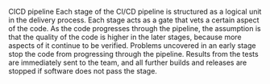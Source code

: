 CICD pipeline 
Each stage of the CI/CD pipeline is structured as a logical unit in the delivery process. Each stage acts as a gate that vets a certain aspect of the code. As the code progresses through the pipeline, the assumption is that the quality of the code is higher in the later stages, because more aspects of it continue to be verified. 
Problems uncovered in an early stage stop the code from progressing through the pipeline. Results from the tests are immediately sent to the team, and all further builds and releases are stopped if software does not pass the stage.
